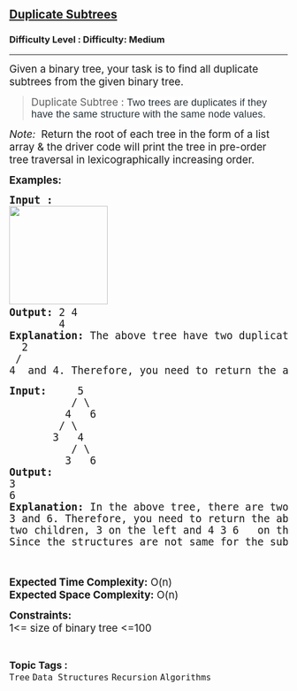 <h2><a href="https://www.geeksforgeeks.org/problems/duplicate-subtrees/1">Duplicate Subtrees</a></h2><h3>Difficulty Level : Difficulty: Medium</h3><hr><div class="problems_problem_content__Xm_eO"><p><span style="font-size: 14pt;">Given a binary tree, your task is to find all duplicate subtrees from the given binary tree.</span></p>
<blockquote>
<p><span style="font-size: 14pt;">Duplicate Subtree : </span><span style="background-color: rgb(255, 255, 255); color: rgb(39, 50, 57); font-family: Nunito, sans-serif; font-size: 18px; letter-spacing: 0.162px; --darkreader-inline-bgcolor: #181a1b; --darkreader-inline-color: #cac5be;" data-darkreader-inline-bgcolor="" data-darkreader-inline-color="">Two trees are duplicates if they have the same structure with the same node values.</span></p>
</blockquote>
<p><span style="font-size: 14pt;"><em>Note:&nbsp; </em>Return the root of each tree in the form of a list array &amp; t</span><span style="font-size: 18.6667px;">he driver code will print the tree in p</span><span style="font-size: 14pt;">re-order tree traversal in lexicographically increasing order.</span></p>
<p><span style="font-size: 14pt;"><strong>Examples:<br></strong></span></p>
<pre><span style="font-size: 14pt;"><strong>Input : <br></strong></span><span style="font-size: 14pt;"><img style="height: 178px; width: 178px;" src="http://contribute.geeksforgeeks.org/wp-content/uploads/tree1-1.png" alt=""> <br><strong>Output: </strong>2 4 &nbsp; <br>  &nbsp; &nbsp; &nbsp; 4<br><strong>Explanation: </strong>The above tree have two </span><span style="font-size: 14pt;">duplicate subtrees.i.e </span><br><span style="font-size: 14pt;">  2<br> /<br>4  </span><span style="font-size: 14pt;">and 4. </span><span style="font-size: 14pt;">Therefore, you need to return the above tree root in the form of a list.</span><br><br><strong><span style="font-size: 14pt;">Input:&nbsp;    </span></strong><span style="font-size: 14pt;">5<br>  &nbsp;  &nbsp; &nbsp; &nbsp;/ \<br>  &nbsp;  &nbsp;   4&nbsp; &nbsp;6<br>  &nbsp; &nbsp; &nbsp; / \<br>  &nbsp; &nbsp; &nbsp;3&nbsp;  4<br>  &nbsp; &nbsp; &nbsp; &nbsp; / \<br>  &nbsp; &nbsp; &nbsp; &nbsp;3&nbsp; &nbsp;6<br><strong>Output: <br></strong>3<br>6<br><strong>Explanation: </strong>In<strong> </strong>t</span><span style="font-size: 14pt;">he above tree, there are two </span><span style="font-size: 14pt;">duplicate subtrees.i.e<br>3 and 6. </span><span style="font-size: 14pt;">Therefore, you need to return the above subtrees root in the form of a list. </span><span style="font-size: 14pt;">Here, 4 3&nbsp; is not considered because for a subtree to be equal, it should have the same values as well as structure. If we consider the first subtree on the left, it has&nbsp; </span><br><span style="font-size: 14pt;">two children, 3 on the left and 4 3 6   on the right. And for the second subtree it has 3 on the left and 6 on the right.</span><br><span style="font-size: 14pt;"><span style="font-size: 14pt;">Since the structures are not same for the subtrees hence they are not equal.</span></span><br><br><span style="font-size: 14pt;">&nbsp; &nbsp; &nbsp; &nbsp; </span></pre>
<p><span style="font-size: 14pt;"><strong>Expected Time Complexity:</strong> O(n)<br><strong>Expected Space Complexity:</strong> O(n)</span></p>
<p><span style="font-size: 14pt;"><span style="font-size: 14pt;"><strong>Constraints:</strong></span><br style="font-size: medium;"><span style="font-size: 14pt;">1&lt;= size of binary tree &lt;=100</span></span></p></div><br><p><span style=font-size:18px><strong>Topic Tags : </strong><br><code>Tree</code>&nbsp;<code>Data Structures</code>&nbsp;<code>Recursion</code>&nbsp;<code>Algorithms</code>&nbsp;